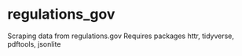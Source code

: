 # regulations_gov
Scraping data from regulations.gov
Requires packages httr, tidyverse, pdftools, jsonlite